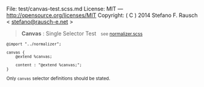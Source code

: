 File:      test/canvas-test.scss.md
License:   MIT — http://opensource.org/licenses/MIT
Copyright: ( C ) 2014 Stefano F. Rausch < stefano@rausch-e.net >

> **Canvas** : Single Selector Test  
> <small> see [normalizer.scss](../_normalizer.scss.md) </smalll>

    @import "../normalizer";

    canvas {
        @extend %canvas;

        content : "@extend %canvas;";
    }

Only `canvas` selector definitions should be stated.

